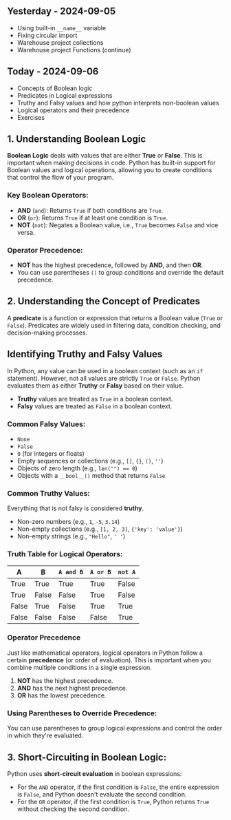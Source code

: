 ## Yesterday - 2024-09-05

* Using built-in `__name__` variable
* Fixing circular import
* Warehouse project collections
* Warehouse project Functions (continue)


## Today - 2024-09-06

* Concepts of Boolean logic
* Predicates in Logical expressions
* Truthy and Falsy values and how python interprets 
    non-boolean values
* Logical operators and their precedence
* Exercises


## 1. Understanding Boolean Logic

**Boolean Logic** deals with values that are either **True** or **False**. This is important when making decisions in code. Python has built-in support for Boolean values and logical operations, allowing you to create conditions that control the flow of your program.

### Key Boolean Operators:
- **AND** (`and`): Returns `True` if both conditions are `True`.
- **OR** (`or`): Returns `True` if at least one condition is `True`.
- **NOT** (`not`): Negates a Boolean value, i.e., `True` becomes `False` and vice versa.

### Operator Precedence:
- **NOT** has the highest precedence, followed by **AND**, and then **OR**.
- You can use parentheses `()` to group conditions and override the default precedence.

## 2. Understanding the Concept of Predicates

A **predicate** is a function or expression that returns a Boolean value (`True` or `False`). Predicates are widely used in filtering data, condition checking, and decision-making processes.

## Identifying Truthy and Falsy Values

In Python, any value can be used in a boolean context (such as an `if` statement). However, not all values are strictly `True` or `False`. Python evaluates them as either **Truthy** or **Falsy** based on their value.

- **Truthy** values are treated as `True` in a boolean context.
- **Falsy** values are treated as `False` in a boolean context.


### Common Falsy Values:

- `None`
- `False`
- `0` (for integers or floats)
- Empty sequences or collections (e.g., `[]`, `{}`, `()`, `''`)
- Objects of zero length (e.g., `len("") == 0`)
- Objects with a `__bool__()` method that returns `False`

### Common Truthy Values:
Everything that is not falsy is considered **truthy**.

- Non-zero numbers (e.g., `1`, `-5`, `3.14`)
- Non-empty collections (e.g., `[1, 2, 3]`, `{'key': 'value'}`)
- Non-empty strings (e.g., `"Hello"`, `' '`)


### Truth Table for Logical Operators:

| A     | B     | `A and B` | `A or B` | `not A` |
|-------|-------|-----------|----------|---------|
| True  | True  | True      | True     | False   |
| True  | False | False     | True     | False   |
| False | True  | False     | True     | True    |
| False | False | False     | False    | True    |


### Operator Precedence

Just like mathematical operators, logical operators in Python follow a certain **precedence** (or order of evaluation). This is important when you combine multiple conditions in a single expression.

1. **NOT** has the highest precedence.
2. **AND** has the next highest precedence.
3. **OR** has the lowest precedence.


### Using Parentheses to Override Precedence:

You can use parentheses to group logical expressions and control the order in which they're evaluated.

## 3. Short-Circuiting in Boolean Logic:

Python uses **short-circuit evaluation** in boolean expressions:
- For the `AND` operator, if the first condition is `False`, the entire expression is `False`, and Python doesn't evaluate the second condition.
- For the `OR` operator, if the first condition is `True`, Python returns `True` without checking the second condition.


































































































